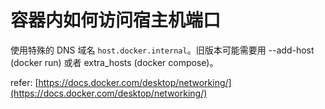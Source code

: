 # 容器内如何访问宿主机端口

使用特殊的 DNS 域名 `host.docker.internal`。旧版本可能需要用 --add-host (docker run) 或者 extra_hosts (docker compose)。

refer: [https://docs.docker.com/desktop/networking/](https://docs.docker.com/desktop/networking/)